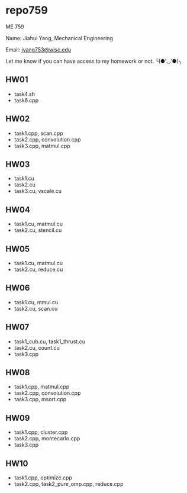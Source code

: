 # repo759
ME 759 

Name: Jiahui Yang, Mechanical Engineering

Email: jyang753@wisc.edu

Let me know if you can have access to my homework or not. ╰(●’◡’●)╮

## HW01
- task4.sh
- task6.cpp
 
## HW02
- task1.cpp, scan.cpp
- task2.cpp, convolution.cpp
- task3.cpp, matmul.cpp

## HW03
- task1.cu
- task2.cu
- task3.cu, vscale.cu

## HW04
- task1.cu, matmul.cu
- task2.cu, stencil.cu

## HW05
- task1.cu, matmul.cu
- task2.cu, reduce.cu

## HW06
- task1.cu, mmul.cu
- task2.cu, scan.cu

## HW07
- task1_cub.cu, task1_thrust.cu
- task2.cu, count.cu
- task3.cpp

## HW08
- task1.cpp, matmul.cpp
- task2.cpp, convolution.cpp
- task3.cpp, msort.cpp

## HW09
- task1.cpp, cluster.cpp
- task2.cpp, montecarlo.cpp
- task3.cpp

## HW10
- task1.cpp, optimize.cpp
- task2.cpp, task2_pure_omp.cpp, reduce.cpp


